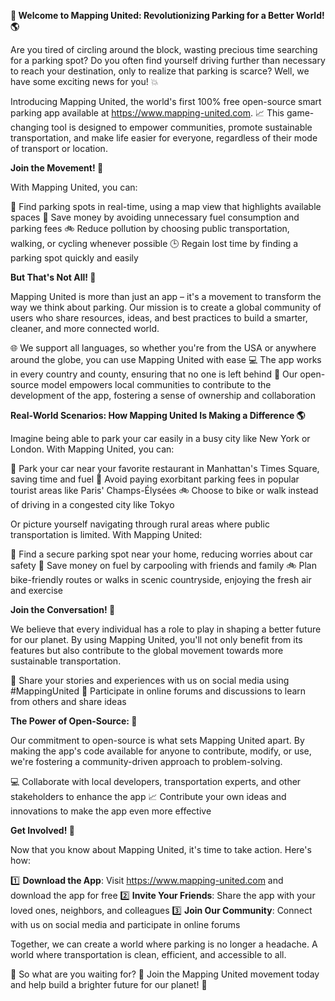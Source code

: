 **🚀 Welcome to Mapping United: Revolutionizing Parking for a Better World! 🌎**

Are you tired of circling around the block, wasting precious time searching for a parking spot? Do you often find yourself driving further than necessary to reach your destination, only to realize that parking is scarce? Well, we have some exciting news for you! 💥

Introducing Mapping United, the world's first 100% free open-source smart parking app available at https://www.mapping-united.com. 📈 This game-changing tool is designed to empower communities, promote sustainable transportation, and make life easier for everyone, regardless of their mode of transport or location.

**Join the Movement! 🌟**

With Mapping United, you can:

📍 Find parking spots in real-time, using a map view that highlights available spaces
💸 Save money by avoiding unnecessary fuel consumption and parking fees
🚲 Reduce pollution by choosing public transportation, walking, or cycling whenever possible
🕒 Regain lost time by finding a parking spot quickly and easily

**But That's Not All! 🤩**

Mapping United is more than just an app – it's a movement to transform the way we think about parking. Our mission is to create a global community of users who share resources, ideas, and best practices to build a smarter, cleaner, and more connected world.

🌐 We support all languages, so whether you're from the USA or anywhere around the globe, you can use Mapping United with ease
💻 The app works in every country and county, ensuring that no one is left behind
👥 Our open-source model empowers local communities to contribute to the development of the app, fostering a sense of ownership and collaboration

**Real-World Scenarios: How Mapping United Is Making a Difference 🌎**

Imagine being able to park your car easily in a busy city like New York or London. With Mapping United, you can:

📍 Park your car near your favorite restaurant in Manhattan's Times Square, saving time and fuel
💸 Avoid paying exorbitant parking fees in popular tourist areas like Paris' Champs-Élysées
🚲 Choose to bike or walk instead of driving in a congested city like Tokyo

Or picture yourself navigating through rural areas where public transportation is limited. With Mapping United:

📍 Find a secure parking spot near your home, reducing worries about car safety
💸 Save money on fuel by carpooling with friends and family
🚲 Plan bike-friendly routes or walks in scenic countryside, enjoying the fresh air and exercise

**Join the Conversation! 💬**

We believe that every individual has a role to play in shaping a better future for our planet. By using Mapping United, you'll not only benefit from its features but also contribute to the global movement towards more sustainable transportation.

👥 Share your stories and experiences with us on social media using #MappingUnited
💬 Participate in online forums and discussions to learn from others and share ideas

**The Power of Open-Source: 🌟**

Our commitment to open-source is what sets Mapping United apart. By making the app's code available for anyone to contribute, modify, or use, we're fostering a community-driven approach to problem-solving.

💻 Collaborate with local developers, transportation experts, and other stakeholders to enhance the app
📈 Contribute your own ideas and innovations to make the app even more effective

**Get Involved! 🎉**

Now that you know about Mapping United, it's time to take action. Here's how:

1️⃣ **Download the App**: Visit https://www.mapping-united.com and download the app for free
2️⃣ **Invite Your Friends**: Share the app with your loved ones, neighbors, and colleagues
3️⃣ **Join Our Community**: Connect with us on social media and participate in online forums

Together, we can create a world where parking is no longer a headache. A world where transportation is clean, efficient, and accessible to all.

🌟 So what are you waiting for? 🤔 Join the Mapping United movement today and help build a brighter future for our planet! 💚